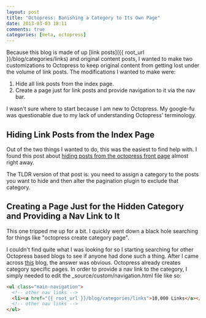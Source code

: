 ```yaml
---
layout: post
title: "Octopress: Banishing a Category to Its Own Page"
date: 2013-03-03 18:11
comments: true
categories: [meta, octopress]
---
```

Because this blog is made of up [link posts]({{ root_url }}/blog/categories/links) and original content posts, I wanted to make two customizations to Octopress to keep original content from getting lost under the volume of link posts.<!-- more --> The modifications I wanted to make were:

1. Hide all link posts from the index page.
2. Create a page just for link posts and provide navigation to it via the nav bar.

I wasn't sure where to start because I am new to Octopress. My google-fu was questionable due to my lack of understanding Octopress' terminology.

## Hiding Link Posts from the Index Page
Out of the two things I wanted to do, this was the easiest to find help with. I found this post about [hiding posts from the octopress front page](http://arshad.github.com/blog/2012/05/10/recipe-hiding-posts-from-the-octopress-front-page/) almost right away.

The TLDR version of that post is: you need to assign a category to the posts you want to hide and then alter the pagination plugin to exclude that category.

## Creating a Page Just for the Hidden Category and Providing a Nav Link to It
This one tripped me up for a bit. I quickly went down a black hole searching for things like "octopress create category page".

I couldn't find quite what I was looking for so I starting searching for other Octopress based blogs to see if anyone had done such a thing. After I came across [this](http://time.to.pullthepl.ug/blog/archives/) blog, the answer was obvious. Octopress already creates category specific pages. In order to provide a nav link to the category, I simply needed to edit the _source/custom/navigation.html file like so:  
```html
<ul class="main-navigation">
  <!-- other nav links -->
  <li><a href="{{ root_url }}/blog/categories/links">10,000 Links</a></li>
  <!-- other nav links -->
</ul>
```
